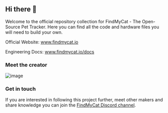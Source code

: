 ## Hi there 👋

Welcome to the official repository collection for FindMyCat - The Open-Source Pet Tracker. Here you can find all the code and hardware files you will need to build your own.

Official Website: www.findmycat.io

Engineering Docs: www.findmycat.io/docs


### Meet the creator
![image](https://github.com/FindMyCat/.github/assets/18511823/8ca5f8e2-9560-4658-a672-7b3e59076e8a)


<!--

**Here are some ideas to get you started:**

🙋‍♀️ A short introduction - what is your organization all about?
🌈 Contribution guidelines - how can the community get involved?
👩‍💻 Useful resources - where can the community find your docs? Is there anything else the community should know?
🍿 Fun facts - what does your team eat for breakfast?
🧙 Remember, you can do mighty things with the power of [Markdown](https://docs.github.com/github/writing-on-github/getting-started-with-writing-and-formatting-on-github/basic-writing-and-formatting-syntax)
-->


### Get in touch
If you are interested in following this project further, meet other makers and share knowledge you can join the [FindMyCat Discord channel](https://discord.gg/63dxeuhfvk).

<!-- <a href="https://join.slack.com/t/findmycat/shared_invite/zt-35t6pjo47-_AQ5SM2C7mhZzyzniFuEjA">
<img width="100px" src="https://github.com/FindMyCat/.github/assets/18511823/d5c61771-efce-4dfb-b317-1888b05a184d"/></a> -->

